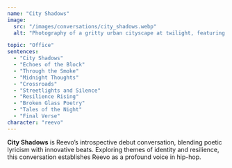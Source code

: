 ```yaml
---
name: "City Shadows"
image:
  src: "/images/conversations/city_shadows.webp"
  alt: "Photography of a gritty urban cityscape at twilight, featuring dimly lit streets, graffiti, dramatic shadows, and glimmers of streetlights reflecting off wet pavement."

topic: "Office"
sentences:
  - "City Shadows"
  - "Echoes of the Block"
  - "Through the Smoke"
  - "Midnight Thoughts"
  - "Crossroads"
  - "Streetlights and Silence"
  - "Resilience Rising"
  - "Broken Glass Poetry"
  - "Tales of the Night"
  - "Final Verse"
character: "reevo"
---
```


**City Shadows** is Reevo’s introspective debut conversation, blending poetic lyricism with innovative beats. Exploring themes of identity and resilience, this conversation establishes Reevo as a profound voice in hip-hop.

